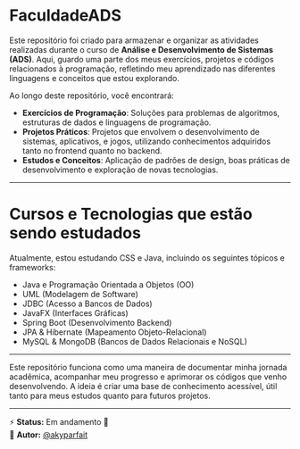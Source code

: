 # FaculdadeADS

Este repositório foi criado para armazenar e organizar as atividades realizadas durante o curso de **Análise e Desenvolvimento de Sistemas (ADS)**. Aqui, guardo uma parte dos meus exercícios, projetos e códigos relacionados à programação, refletindo meu aprendizado nas diferentes linguagens e conceitos que estou explorando.

Ao longo deste repositório, você encontrará:

- **Exercícios de Programação**: Soluções para problemas de algoritmos, estruturas de dados e linguagens de programação.
- **Projetos Práticos**: Projetos que envolvem o desenvolvimento de sistemas, aplicativos, e jogos, utilizando conhecimentos adquiridos tanto no frontend quanto no backend.
- **Estudos e Conceitos**: Aplicação de padrões de design, boas práticas de desenvolvimento e exploração de novas tecnologias.

---

# Cursos e Tecnologias que estão sendo estudados
Atualmente, estou estudando CSS e Java, incluindo os seguintes tópicos e frameworks:

- Java e Programação Orientada a Objetos (OO)
- UML (Modelagem de Software)
- JDBC (Acesso a Bancos de Dados)
- JavaFX (Interfaces Gráficas)
- Spring Boot (Desenvolvimento Backend)
- JPA & Hibernate (Mapeamento Objeto-Relacional)
- MySQL & MongoDB (Bancos de Dados Relacionais e NoSQL)

---

Este repositório funciona como uma maneira de documentar minha jornada acadêmica, acompanhar meu progresso e aprimorar os códigos que venho desenvolvendo. A ideia é criar uma base de conhecimento acessível, útil tanto para meus estudos quanto para futuros projetos.

---

⚡ **Status:** Em andamento 🚀  
👤 **Autor:** [@akyparfait](https://github.com/akyparfait)

